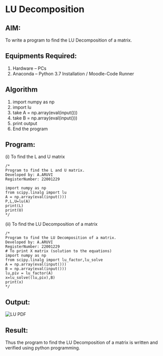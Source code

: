 # LU Decomposition 

## AIM:
To write a program to find the LU Decomposition of a matrix.

## Equipments Required:
1. Hardware – PCs
2. Anaconda – Python 3.7 Installation / Moodle-Code Runner

## Algorithm
1. import numpy as np
2. import lu
3. take A = np.array(eval(input()))
4. take B = np.array(eval(input()))
5. print output
6. End the program

## Program:
(i) To find the L and U matrix
```
/*
Program to find the L and U matrix.
Developed by: A.ARUVI
RegisterNumber: 22001229

import numpy as np
from scipy.linalg import lu
A = np.array(eval(input()))
P,L,U=lu(A)
print(L)
print(U)
*/
```
(ii) To find the LU Decomposition of a matrix
```
/*
Program to find the LU Decomposition of a matrix.
Developed by: A.ARUVI
RegisterNumber: 22001229
# To print X matrix (solution to the equations)
import numpy as np
from scipy.linalg import lu_factor,lu_solve
A = np.array(eval(input()))
B = np.array(eval(input()))
lu,piv = lu_factor(A)
x=lu_solve((lu,piv),B)
print(x)
*/
```

## Output:

![LU PDF](https://user-images.githubusercontent.com/120443233/215495654-deadc697-8946-4a2b-817a-14102044ab65.png)



## Result:
Thus the program to find the LU Decomposition of a matrix is written and verified using python programming.


